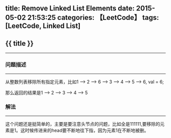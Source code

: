 title: Remove Linked List Elements
date: 2015-05-02 21:53:25
categories: 【LeetCode】
tags: [LeetCode, Linked List]
---
## {{ title }} ##

---

### 问题描述 ###

---

从整数列表移除所有指定元素，比如1 --> 2 --> 6 --> 3 --> 4 --> 5 --> 6, val = 6;

那么返回的结果是1 --> 2 --> 3 --> 4 --> 5

### 解法 ###

---

这个问题还是挺简单的，主要是要注意头节点的问题，比如全是111111,要移除的元素是1。这时候传进来的head要不断地往下指，因为元素1在不断地被删。